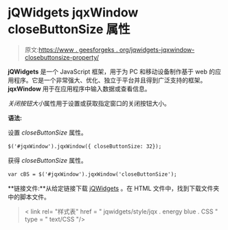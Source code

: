 # jQWidgets jqxWindow closeButtonSize 属性

> 原文:[https://www . geesforgeks . org/jqwidgets-jqxwindow-closebuttonsize-property/](https://www.geeksforgeeks.org/jqwidgets-jqxwindow-closebuttonsize-property/)

**jQWidgets** 是一个 JavaScript 框架，用于为 PC 和移动设备制作基于 web 的应用程序。它是一个非常强大、优化、独立于平台并且得到广泛支持的框架。 **jqxWindow** 用于在应用程序中输入数据或查看信息。

*关闭按钮大小*属性用于设置或获取指定窗口的关闭按钮大小。

**语法:**

设置 *closeButtonSize* 属性。

```html
$('#jqxWindow').jqxWindow({ closeButtonSize: 32});
```

获得 *closeButtonSize* 属性。

```html
var cBS = $('#jqxWindow').jqxWindow('closeButtonSize'); 
```

**链接文件:**从给定链接下载 [jQWidgets](https://www.jqwidgets.com/download/) 。在 HTML 文件中，找到下载文件夹中的脚本文件。

> <link rel="”stylesheet”" href="”jqwidgets/styles/jqx.base.css”" type="”text/css”">
> < link rel= "样式表" href = " jqwidgets/style/jqx . energy blue . CSS " type = " text/CSS "/>
> <script type = " text/JavaScript " src = " scripts/jquery-1 . 10 . 2 . min . js "></script>
> <script type = " text/JavaScript " src = " jqwidgets/jqxcore。

**示例:**以下示例说明了 jQWidgets 中的 jqxWindow*closeButtonSize*属性。在下面的例子中， *closeButtonSize* 已经设置为 6。

## 超文本标记语言

```html
<!DOCTYPE html>
<html lang="en">

<head>
    <link rel="stylesheet" href=
        "jqwidgets/styles/jqx.base.css" type="text/css" />
    <link rel="stylesheet" href=
    "jqwidgets/styles/jqx.energyblue.css" type="text/css" />
    <script type="text/javascript" 
        src="scripts/jquery-1.10.2.min.js"></script>
    <script type="text/javascript" 
        src="jqwidgets/jqxcore.js"></script>
    <script type="text/javascript" 
        src="jqwidgets/jqxwindow.js"></script>
    <script type="text/javascript" 
        src="jqwidgets/jqxbuttons.js"></script>

    <script type="text/javascript">
        $(document).ready(function () {
            $("#jqxwindow").jqxWindow({
                height: 100,
                width: 300,
                theme: 'energyblue',
                position: 'center',
                closeButtonSize: 6
            });
        });
    </script>
</head>

<body>
    <center>
        <h1 style="color: green;"> 
            GeeksforGeeks 
        </h1>

        <h3>jQWidgets jqxWindow closeButtonSize Property</h3>

        <div id='content'>
            <div id='jqxwindow'>
                <div> Header</div>
                <div>
                    <div>GeeksforGeeks</div>
                </div>
            </div>
        </div>
    </center>
</body>

</html>
```

**输出:**

![](img/fdb6701163699d7e67fef31a97315bc5.png)

**参考:**[https://www . jqwidgets . com/jquery-widgets-documentation/documentation/jqxwindow/jquery-window-API . htm？搜索=](https://www.jqwidgets.com/jquery-widgets-documentation/documentation/jqxwindow/jquery-window-api.htm?search=)